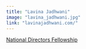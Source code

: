 ```yaml
---
title: "Lavina Jadhwani"
image: "lavina_jadhwani.jpg"
link: "lavinajadhwani.com/"
---
```


[National Directors Fellowship](/programs/national-directors-fellowship)